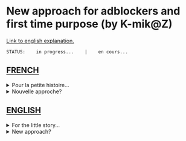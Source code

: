 # New approach for adblockers and first time purpose (by K-mik@Z)

[Link to english explanation.](#english)

```STATUS:    in progress...    |    en cours...```


## [FRENCH](#french)

<details>
  <summary>Pour la petite histoire...</summary>

  J'ai voulu proposer une simple liste, non pas de blocage, mais de [redirect-rule](https://github.com/gorhill/uBlock/wiki/Static-filter-syntax#redirect-rule), pour aider au *noop\** de tous les filtres de blocages (déjà présent, mais aussi à venir).
    
  *\*noop: pour les non initiés, équivaut à une reponse vide*.

  ```STATUS: en cours d'écriture...```

</details>
<details>
  <summary>Nouvelle approche?</summary>
  
  
</details>

## [ENGLISH](#english)

<details>
  <summary>For the little story...</summary>

  I wanted to offer a simple list, not of blocking, but of [redirect-rule](https://github.com/gorhill/uBlock/wiki/Static-filter-syntax#redirect-rule), to help with the *noop\** of all blocking filters (already present, but also to come).
  
  *\*noop: for the uninitiated, equivalent to an empty response*.
  
  ```STATUS: being written ...```
    
</details>
<details>
  <summary>New approach?</summary>
  
  
</details>
